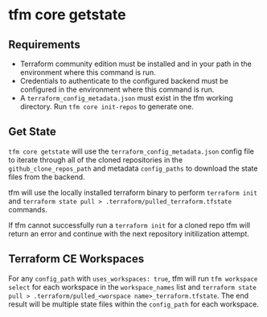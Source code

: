 # tfm core getstate


## Requirements

- Terraform community edition must be installed and in your path in the environment where this command is run.
- Credentials to authenticate to the configured backend must be configured in the environment where this command is run.
- A `terraform_config_metadata.json` must exist in the tfm working directory. Run `tfm core init-repos` to generate one.

## Get State

`tfm core getstate` will use the `terraform_config_metadata.json` config file to  iterate through all of the cloned repositories in the `github_clone_repos_path` and metadata `config_paths` to download the state files from the backend. 

tfm will use the locally installed terraform binary to perform `terraform init` and `terraform state pull > .terraform/pulled_terraform.tfstate` commands. 

If tfm cannot successfully run a `terraform init` for a cloned repo tfm will return an error and continue with the next repository initilization attempt.

## Terraform CE Workspaces

For any `config_path` with `uses_workspaces: true`, tfm will run `tfm workspace select` for each workspace in the `workspace_names` list and `terraform state pull > .terraform/pulled_<worspace name>_terraform.tfstate`. The end result will be multiple state files within the `config_path` for each workspace.

